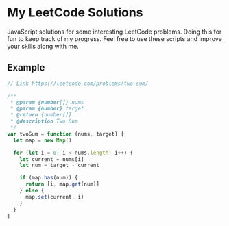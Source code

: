 # My LeetCode Solutions

JavaScript solutions for some interesting LeetCode problems. Doing this for fun to keep track of my progress. Feel free to use these scripts and improve your skills along with me.

## Example

```javascript
// Link https://leetcode.com/problems/two-sum/

/**
 * @param {number[]} nums
 * @param {number} target
 * @return {number[]}
 * @description Two Sum
 */
var twoSum = function (nums, target) {
  let map = new Map()

  for (let i = 0; i < nums.length; i++) {
    let current = nums[i]
    let num = target - current

    if (map.has(num)) {
      return [i, map.get(num)]
    } else {
      map.set(current, i)
    }
  }
}
```

